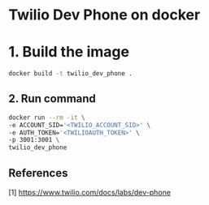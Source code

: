# Twilio Dev Phone on docker

# 1. Build the image

```sh
docker build -t twilio_dev_phone .
```

## 2. Run command

```sh
docker run --rm -it \
-e ACCOUNT_SID='<TWILIO_ACCOUNT_SID>' \
-e AUTH_TOKEN='<TWILIOAUTH_TOKEN>' \
-p 3001:3001 \
twilio_dev_phone
```

## References

[1] https://www.twilio.com/docs/labs/dev-phone
